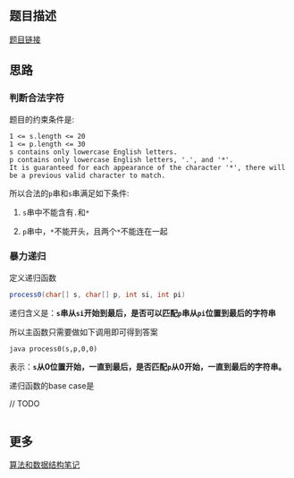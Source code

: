 ## 题目描述

[题目链接](https://leetcode.com/problems/regular-expression-matching/)

## 思路

### 判断合法字符

题目的约束条件是:

```text
1 <= s.length <= 20
1 <= p.length <= 30
s contains only lowercase English letters.
p contains only lowercase English letters, '.', and '*'.
It is guaranteed for each appearance of the character '*', there will be a previous valid character to match.
```

所以合法的`p`串和`s`串满足如下条件:

1. `s`串中不能含有`.`和`*` 

2. `p`串中，`*`不能开头，且两个`*`不能连在一起



### 暴力递归

定义递归函数

```java
process0(char[] s, char[] p, int si, int pi)
```

递归含义是：**`s`串从`si`开始到最后，是否可以匹配`p`串从`pi`位置到最后的字符串**

所以主函数只需要做如下调用即可得到答案

``java
process0(s,p,0,0)
``

表示：**`s`从0位置开始，一直到最后，是否匹配`p`从0开始，一直到最后的字符串。**

递归函数的base case是

// TODO

```java

```


## 更多

[算法和数据结构笔记](https://github.com/GreyZeng/algorithm)

